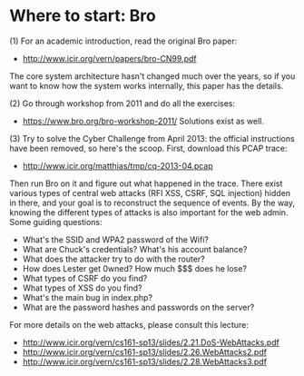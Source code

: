 # Where to start: Bro

(1) For an academic introduction, read the original Bro paper:
* http://www.icir.org/vern/papers/bro-CN99.pdf

The core system architecture hasn't changed much over the years, so if you want
to know how the system works internally, this paper has the details.

(2) Go through workshop from 2011 and do all the exercises:
* https://www.bro.org/bro-workshop-2011/
Solutions exist as well.

(3) Try to solve the Cyber Challenge from April 2013: the official instructions
have been removed, so here's the scoop. First, download this PCAP trace:
* http://www.icir.org/matthias/tmp/cq-2013-04.pcap

Then run Bro on it and figure out what happened in the trace.
There exist various types of central web attacks (RFI XSS, CSRF,
SQL injection) hidden in there, and your goal is to reconstruct
the sequence of events. By the way, knowing the different types
of attacks is also important for the web admin. Some guiding
questions:

- What's the SSID and WPA2 password of the Wifi?
- What are Chuck's credentials? What's his account balance?
- What does the attacker try to do with the router?
- How does Lester get 0wned? How much $$$ does he lose?
- What types of CSRF do you find?
- What types of XSS do you find?
- What's the main bug in index.php?
- What are the password hashes and passwords on the server?

For more details on the web attacks, please consult this lecture:

* http://www.icir.org/vern/cs161-sp13/slides/2.21.DoS-WebAttacks.pdf
* http://www.icir.org/vern/cs161-sp13/slides/2.26.WebAttacks2.pdf
* http://www.icir.org/vern/cs161-sp13/slides/2.28.WebAttacks3.pdf
